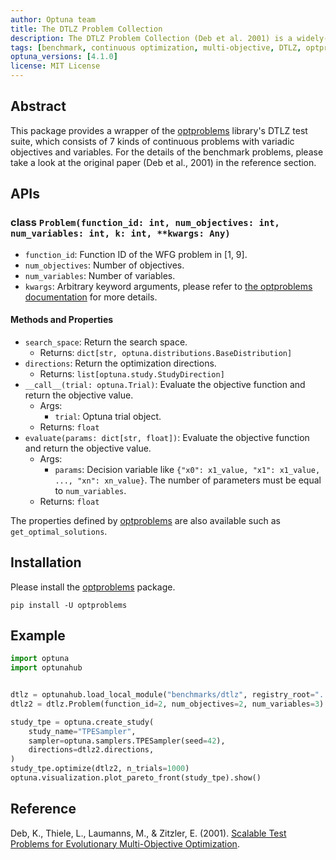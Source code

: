 ```yaml
---
author: Optuna team
title: The DTLZ Problem Collection
description: The DTLZ Problem Collection (Deb et al. 2001) is a widely-used benchmark suite for multi-objective optimization. This package is a wrapper of the optproblems library.
tags: [benchmark, continuous optimization, multi-objective, DTLZ, optproblems]
optuna_versions: [4.1.0]
license: MIT License
---
```


## Abstract

This package provides a wrapper of the [optproblems](https://www.simonwessing.de/optproblems/doc/index.html) library's DTLZ test suite, which consists of 7 kinds of continuous problems with variadic objectives and variables. For the details of the benchmark problems, please take a look at the original paper (Deb et al., 2001) in the reference section.

## APIs

### class `Problem(function_id: int, num_objectives: int, num_variables: int, k: int, **kwargs: Any)`

- `function_id`: Function ID of the WFG problem in \[1, 9\].
- `num_objectives`: Number of objectives.
- `num_variables`: Number of variables.
- `kwargs`: Arbitrary keyword arguments, please refer to [the optproblems documentation](https://www.simonwessing.de/optproblems/doc/dtlz.html) for more details.

#### Methods and Properties

- `search_space`: Return the search space.
  - Returns: `dict[str, optuna.distributions.BaseDistribution]`
- `directions`: Return the optimization directions.
  - Returns: `list[optuna.study.StudyDirection]`
- `__call__(trial: optuna.Trial)`: Evaluate the objective function and return the objective value.
  - Args:
    - `trial`: Optuna trial object.
  - Returns: `float`
- `evaluate(params: dict[str, float])`: Evaluate the objective function and return the objective value.
  - Args:
    - `params`: Decision variable like `{"x0": x1_value, "x1": x1_value, ..., "xn": xn_value}`. The number of parameters must be equal to `num_variables`.
  - Returns: `float`

The properties defined by [optproblems](https://www.simonwessing.de/optproblems/doc/dtlz.html) are also available such as `get_optimal_solutions`.

## Installation

Please install the [optproblems](https://pypi.org/project/optproblems/) package.

```shell
pip install -U optproblems
```

## Example

```python
import optuna
import optunahub


dtlz = optunahub.load_local_module("benchmarks/dtlz", registry_root="../../")
dtlz2 = dtlz.Problem(function_id=2, num_objectives=2, num_variables=3)

study_tpe = optuna.create_study(
    study_name="TPESampler",
    sampler=optuna.samplers.TPESampler(seed=42),
    directions=dtlz2.directions,
)
study_tpe.optimize(dtlz2, n_trials=1000)
optuna.visualization.plot_pareto_front(study_tpe).show()
```

## Reference

Deb, K., Thiele, L., Laumanns, M., & Zitzler, E. (2001). [Scalable Test Problems for Evolutionary Multi-Objective Optimization](https://www.research-collection.ethz.ch/handle/20.500.11850/145762).
